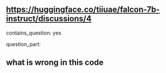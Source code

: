 ## https://huggingface.co/tiiuae/falcon-7b-instruct/discussions/4

contains_question: yes

question_part:  <h2>what is wrong in this code </h2>